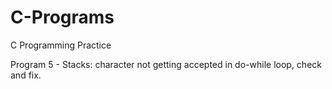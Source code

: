 # C-Programs
C Programming Practice

Program 5 - Stacks: character not getting accepted in do-while loop, check and fix.
